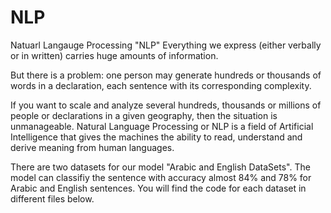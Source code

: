 # NLP

Natuarl Langauge Processing "NLP"
Everything we express (either verbally or in written) carries huge amounts of information.

But there is a problem:
one person may generate hundreds or thousands of words in a declaration, each sentence with its corresponding complexity. 

If you want to scale and analyze several hundreds, thousands or millions of people or declarations in a given geography, then the situation is unmanageable.
Natural Language Processing or NLP is a field of Artificial Intelligence that gives the machines the ability to read, understand and derive meaning from human languages.

There are two datasets for our model "Arabic and English DataSets".
The model can classifiy the sentence with accuracy almost 84% and 78% for Arabic and English sentences.
You will find the code for each dataset in different files below.
